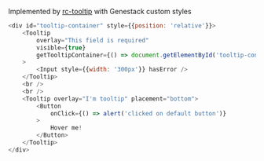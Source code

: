 Implemented by [rc-tooltip](https://github.com/react-component/tooltip) with Genestack custom styles
```js
<div id="tooltip-container" style={{position: 'relative'}}>
    <Tooltip
        overlay="This field is required"
        visible={true}
        getTooltipContainer={() => document.getElementById('tooltip-container')}
    >
        <Input style={{width: '300px'}} hasError />
    </Tooltip>
    <br />
    <br />
    <Tooltip overlay="I'm tooltip" placement="bottom">
        <Button
            onClick={() => alert('clicked on default button')}
        >
            Hover me!
        </Button>
    </Tooltip>
</div>
```

